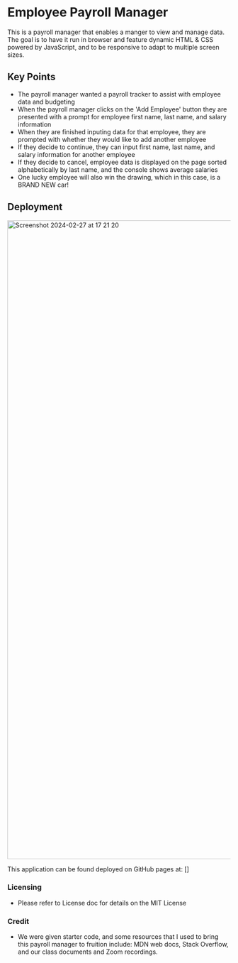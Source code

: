 # Employee Payroll Manager
This is a payroll manager that enables a manger to view and manage data. The goal is to have it run in browser and feature dynamic HTML &amp; CSS powered by JavaScript, and to be responsive to adapt to multiple screen sizes.  

## Key Points
-    The payroll manager wanted a payroll tracker to assist with employee data and budgeting 
-    When the payroll manager clicks on the 'Add Employee' button they are presented with a prompt for employee first name, last name, and salary information
-    When they are finished inputing data for that employee, they are prompted with whether they would like to add another employee
-    If they decide to continue, they can input first name, last name, and salary information for another employee
-    If they decide to cancel, employee data is displayed on the page sorted alphabetically by last name, and the console shows average salaries
-    One lucky employee will also win the drawing, which in this case, is a BRAND NEW car!

## Deployment

<img width="1439" alt="Screenshot 2024-02-27 at 17 21 20" src="https://github.com/collinsjosephj/employee-payroll/assets/156174614/dc8e649f-ec84-4a56-99c4-6a6c0a26c412">

This application can be found deployed on GitHub pages at: []


### Licensing
-    Please refer to License doc for details on the MIT License

### Credit
-    We were given starter code, and some resources that I used to bring this payroll manager to fruition include: MDN web docs, Stack Overflow, and our class documents and Zoom recordings.

